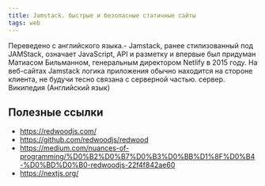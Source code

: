 ```yaml
---
title: Jamstack. быстрые и безопасные статичные сайты
tags: web
---
```


Переведено с английского языка.-
Jamstack, ранее стилизованный под JAMStack, означает JavaScript, API и разметку и впервые был придуман Матиасом Бильманном, генеральным директором Netlify в 2015 году. На веб-сайтах Jamstack логика приложения обычно находится на стороне клиента, не будучи тесно связана с серверной частью. сервер. Википедия (Английский язык)

## Полезные ссылки
- <https://redwoodjs.com/>
- <https://github.com/redwoodjs/redwood>
- <https://medium.com/nuances-of-programming/%D0%B2%D0%B7%D0%B3%D0%BB%D1%8F%D0%B4-%D0%BD%D0%B0-redwoodjs-22f4f842ae60>
- <https://nextjs.org/>
